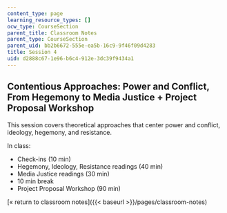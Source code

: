 ```yaml
---
content_type: page
learning_resource_types: []
ocw_type: CourseSection
parent_title: Classroom Notes
parent_type: CourseSection
parent_uid: bb2b6672-555e-ea5b-16c9-9f46f09d4283
title: Session 4
uid: d2888c67-1e96-b6c4-912e-3dc39f9434a1
---
```


Contentious Approaches: Power and Conflict, From Hegemony to Media Justice + Project Proposal Workshop
------------------------------------------------------------------------------------------------------

This session covers theoretical approaches that center power and conflict, ideology, hegemony, and resistance.

In class:

*   Check-ins (10 min)
*   Hegemony, Ideology, Resistance readings (40 min)
*   Media Justice readings (30 min)
*   10 min break
*   Project Proposal Workshop (90 min)

[« return to classroom notes]({{< baseurl >}}/pages/classroom-notes)